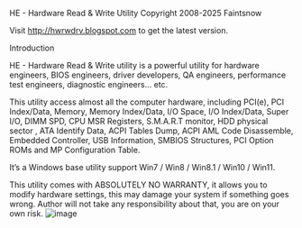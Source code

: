 HE - Hardware Read & Write Utility Copyright 2008-2025 Faintsnow

Visit http://hwrwdrv.blogspot.com to get the latest version.

Introduction

HE - Hardware Read & Write utility is a powerful utility for hardware engineers, BIOS engineers, driver developers, QA engineers, performance test engineers, diagnostic engineers… etc.

This utility access almost all the computer hardware, including PCI(e), PCI Index/Data, Memory, Memory Index/Data, I/O Space, I/O Index/Data, Super I/O, DIMM SPD, CPU MSR Registers, S.M.A.R.T monitor, HDD physical sector , ATA Identify Data, ACPI Tables Dump, ACPI AML Code Disassemble, Embedded Controller, USB Information, SMBIOS Structures, PCI Option ROMs and MP Configuration Table.

It’s a Windows base utility support Win7 / Win8 / Win8.1 / Win10 / Win11.

This utility comes with ABSOLUTELY NO WARRANTY, it allows you to modify hardware settings, this may damage your system if something goes wrong. Author will not take any responsibility about that, you are on your own risk.
![image](https://user-images.githubusercontent.com/29788303/144710285-bfe4318e-5dc8-4757-81c8-4471b6992f6e.png)
